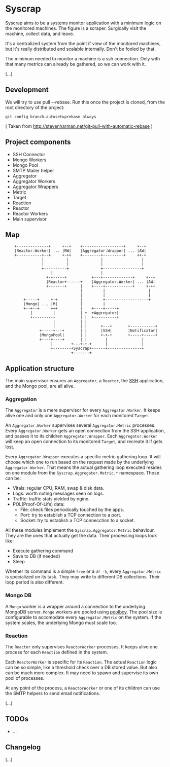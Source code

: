 # Syscrap

Syscrap aims to be a systems monitor application with a minimum logic on the
monitored machines. The figure is a scraper. Surgically visit the machine,
collect data, and leave.

It's a centralized system from the point if view of the monitored machines, but
it's really distributed and scalable internally. Don't be fooled by that.

The minimum needed to monitor a machine is a ssh connection. Only with that
many metrics can already be gathered, so we can work with it.

(...)


## Development

We will try to use pull --rebase.
Run this once the project is cloned, from the root directory of the project:

```
git config branch.autosetuprebase always
```
( Taken from http://stevenharman.net/git-pull-with-automatic-rebase )


## Project components

* SSH Connector
* Mongo Workers
* Mongo Pool
* SMTP Mailer helper
* Aggregator
* Aggregator Workers
* Aggregator Wrappers
* Metric
* Target
* Reaction
* Reactor
* Reactor Workers
* Main supervisor


## Map

```
    +--------------+     +--+    +------------------+     +--+
    |Reactor.Worker| ... |RW|    |Aggregator.Wrapper| ... |AW|
    +-----------+--+     +-++    +--------+---------+     ++-+
                |          |              |                 |
                |          |              |                 |
                +----------+              +-----------------+
                    |                     |
                  +-+-----+           +---+-------------+     +--+
                  |Reactor+------+    |Aggregator.Worker| ... |AW|
                  +-------+      |    +----+------------+     +-++
                                 |         |                   |
                                 |         |                   |
        +-----+     +-+          |         +-------------------+
        |Mongo| ... |M|          |         |
        +--+--+     +++          |    +----+-----+
           |         |           | +--+Aggregator|
           +---------+           | |  +----------+
                     |           | |
                     |           | |      +---+       +-----------+
               +-----+---+       | |      |SSH|       |Notificator|
               |MongoPool|       | |      +-+-+       +-----+-----+
               +----+----+       | |        |               |
                    |        +---+-+-+      |               |
                    +--------+Syscrap+------+---------------+
                             +-------+

```

## Application structure

The main supervisor ensures an `Aggregator`, a `Reactor`, the
[SSH](http://www.erlang.org/doc/man/ssh.html) application, and the Mongo pool,
are all alive.


### Aggregation

The `Aggregator` is a mere supervisor for every `Aggregator.Worker`. It keeps
alive one and only one `Aggregator.Worker` for each monitored `Target`.

An `Aggregator.Worker` supervises several `Aggregator.Metric` processes. Every
`Aggregator.Worker` gets an open connection from the SSH application, and passes
it to its children `Aggregator.Wrapper`. Each `Aggregator.Worker` will keep
an open connection to its monitored `Target`, and recreate it if gets lost.

Every `Aggregator.Wrapper` executes a specific metric gathering loop. It will
choose which one to run based on the request made by the underlying
`Aggregator.Worker`. That means the actual gathering loop executed resides
on one module from the `Syscrap.Aggregator.Metric.*` namespace. Those can be:

* Vitals: regular CPU, RAM, swap & disk data.
* Logs: worth noting messages seen on logs.
* Traffic: traffic stats yielded by nginx.
* POL(Proof-Of-Life) data:
  * File: check files periodically touched by the apps.
  * Port: try to establish a TCP connection to a port.
  * Socket: try to establish a TCP connecction to a socket.

All these modules implement the `Syscrap.Aggregator.Metric` behaviour. They are
the ones that actually get the data. Their processing loops look like:

* Execute gathering command
* Save to DB (if needed)
* Sleep

Whether its command is a simple `free` or a `df -h`, every `Aggregator.Metric` is
specialized on its task. They may write to different DB collections. Their loop
period is also different.


### Mongo DB

A `Mongo` worker is a wrapper around a connection to the underlying MongoDB
server. `Mongo` workers are pooled using
[poolboy](https://github.com/devinus/poolboy). The pool size is configurable
to accomodate every `Aggregator.Metric` on the system. If the system scales, the
underlying Mongo must scale too.


### Reaction

The `Reactor` only supervises `ReactorWorker` processes. It keeps alive one
process for each `Reaction` defined in the system.

Each `ReactorWorker` is specific for its `Reaction`. The actual `Reaction`
logic can be so simple, like a threshold check over a DB stored value. But also
can be much more complex. It may need to spawn and supervise its own pool of
processes.

At any point of the process, a `ReactorWorker` or one of its children can use
the SMTP helpers to send email notifications.

(...)


## TODOs

* ...


## Changelog

(...)
